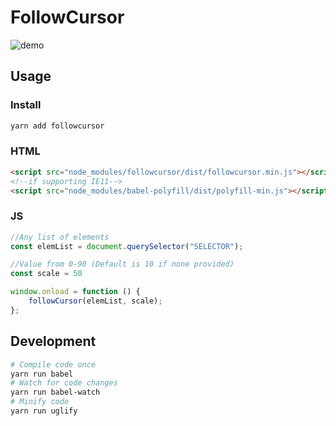 # FollowCursor
![demo](https://cloud.githubusercontent.com/assets/3892772/21510105/b40b9e12-cc5d-11e6-96c8-ff424d3ad846.gif)

## Usage
### Install
```bash
yarn add followcursor
```

### HTML
```html
<script src="node_modules/followcursor/dist/followcursor.min.js"></script>
<!--if supporting IE11-->
<script src="node_modules/babel-polyfill/dist/polyfill-min.js"></script>
```

### JS
```js
//Any list of elements
const elemList = document.querySelector("SELECTOR");

//Value from 0-90 (Default is 10 if none provided)
const scale = 50

window.onload = function () {
    followCursor(elemList, scale);
};
```

## Development

```bash
# Compile code once
yarn run babel
# Watch for code changes
yarn run babel-watch
# Minify code
yarn run uglify
```
